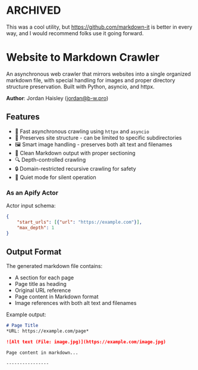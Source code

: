 # ARCHIVED

This was a cool utility, but https://github.com/markdown-it is better in every way, and I would recommend folks use it going forward. 


# Website to Markdown Crawler

An asynchronous web crawler that mirrors websites into a single organized markdown file, with special handling for images and proper directory structure preservation. Built with Python, asyncio, and httpx.

**Author**: Jordan Haisley (jordan@b-w.pro)

## Features

- 🚀 Fast asynchronous crawling using `httpx` and `asyncio`
- 📁 Preserves site structure - can be limited to specific subdirectories
- 🖼️ Smart image handling - preserves both alt text and filenames
- 📝 Clean Markdown output with proper sectioning
- 🔍 Depth-controlled crawling
- 🔒 Domain-restricted recursive crawling for safety
- 🤫 Quiet mode for silent operation

### As an Apify Actor

Actor input schema:
```json
{
    "start_urls": [{"url": "https://example.com"}],
    "max_depth": 1
}
```

## Output Format

The generated markdown file contains:
- A section for each page
- Page title as heading
- Original URL reference
- Page content in Markdown format
- Image references with both alt text and filenames

Example output:
```markdown
# Page Title
*URL: https://example.com/page*

![Alt text (File: image.jpg)](https://example.com/image.jpg)

Page content in markdown...

----------------
```
